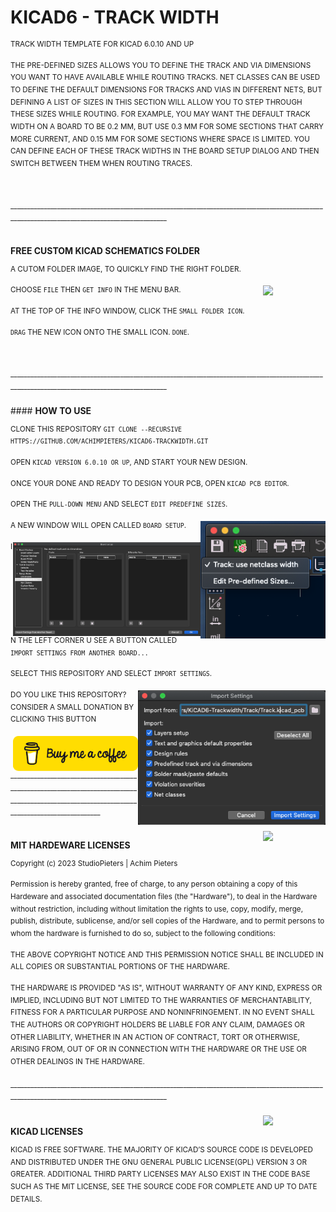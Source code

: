 # KICAD6 - TRACK WIDTH
<sup>TRACK WIDTH TEMPLATE FOR KICAD 6.0.10 AND UP</sup>

<sup>THE PRE-DEFINED SIZES ALLOWS YOU TO DEFINE THE TRACK AND VIA DIMENSIONS YOU WANT TO HAVE AVAILABLE WHILE ROUTING TRACKS. NET CLASSES CAN BE USED TO DEFINE THE DEFAULT DIMENSIONS FOR TRACKS AND VIAS IN DIFFERENT NETS, BUT DEFINING A LIST OF SIZES IN THIS SECTION WILL ALLOW YOU TO STEP THROUGH THESE SIZES WHILE ROUTING. FOR EXAMPLE, YOU MAY WANT THE DEFAULT TRACK WIDTH ON A BOARD TO BE 0.2 MM, BUT USE 0.3 MM FOR SOME SECTIONS THAT CARRY MORE CURRENT, AND 0.15 MM FOR SOME SECTIONS WHERE SPACE IS LIMITED. YOU CAN DEFINE EACH OF THESE TRACK WIDTHS IN THE BOARD SETUP DIALOG AND THEN SWITCH BETWEEN THEM WHEN ROUTING TRACES.</sup>

<br>
<br>
<sup>_____________________________________________________________________________________________________________________________________________</sup>
<br>
<br>

<b>FREE CUSTOM KICAD SCHEMATICS FOLDER</b>

<sup>A CUTOM FOLDER IMAGE, TO QUICKLY FIND THE RIGHT FOLDER.</sup>

<img  style="float: right;" src="https://github.com/AchimPieters/KiCAD-Schematics/blob/main/image/Kicad-schematics_Folder.png" width="100">

<sup>CHOOSE `FILE` THEN `GET INFO` IN THE MENU BAR.</sup>

<sup>AT THE TOP OF THE INFO WINDOW, CLICK THE `SMALL FOLDER ICON`.</sup>

<sup>`DRAG` THE NEW ICON ONTO THE SMALL ICON. `DONE`.</sup>






<br>
<br>
<sup>_____________________________________________________________________________________________________________________________________________</sup>
<br>
<br>
#### <B>HOW TO USE </B>

<sup>CLONE THIS REPOSITORY `GIT CLONE --RECURSIVE HTTPS://GITHUB.COM/ACHIMPIETERS/KICAD6-TRACKWIDTH.GIT`</sup>

<sup>OPEN `KICAD VERSION 6.0.10 OR UP`, AND START YOUR NEW DESIGN. </sup>

<sup>ONCE YOUR DONE AND READY TO DESIGN YOUR PCB, OPEN `KICAD PCB EDITOR`. </sup>

<sup>OPEN THE `PULL-DOWN MENU` AND SELECT `EDIT PREDEFINE SIZES`. </sup>

<img  style="float: right;" src="https://github.com/AchimPieters/KiCAD6-Trackwidth/blob/main/image/Edit_Predifined_sizes.png" width="200">

<sup>A NEW WINDOW WILL OPEN CALLED `BOARD SETUP`. </sup>

<img  style="float: right;" src="https://github.com/AchimPieters/KiCAD6-Trackwidth/blob/main/image/Board_setup.png" width="300">

<sup>IN THE LEFT CORNER U SEE A BUTTON CALLED `IMPORT SETTINGS FROM ANOTHER BOARD...`</sup>

<sup>SELECT THIS REPOSITORY AND SELECT `IMPORT SETTINGS`.</sup>

<img  style="float: right;" src="https://github.com/AchimPieters/KiCAD6-Trackwidth/blob/main/image/Import.png" width="300">

<sup>DO YOU LIKE THIS REPOSITORY? CONSIDER A SMALL DONATION BY CLICKING THIS BUTTON</sup>

<a href="https://paypal.me/AJFPieters?country.x=NL&locale.x=en_US"><img  style="float: right;" src="https://github.com/AchimPieters/Fritzing-Custom-Parts/blob/master/Fritzing%20Parts/Buy%20me%20a%20Coffee.svg" width="200"></a>
<br>
<br>
<sup>_____________________________________________________________________________________________________________________________________________</sup>
<br>
<br>
<img  style="float: right;" src="https://github.com/AchimPieters/ESP32-SmartPlug/blob/main/images/MIT%7C%20HARDWARE%20WHITE.svg" width="100">

<b>MIT HARDEWARE LICENSES</b>

<sup>Copyright (c) 2023 StudioPieters | Achim Pieters</sup>

<sup>Permission is hereby granted, free of charge, to any person obtaining a copy
of this Hardeware and associated documentation files (the "Hardware"), to deal
in the Hardware without restriction, including without limitation the rights
to use, copy, modify, merge, publish, distribute, sublicense, and/or sell
copies of the Hardware, and to permit persons to whom the hardware is
furnished to do so, subject to the following conditions:</sup>

<sup>THE ABOVE COPYRIGHT NOTICE AND THIS PERMISSION NOTICE SHALL BE INCLUDED IN ALL COPIES OR SUBSTANTIAL PORTIONS OF THE HARDWARE.</sup>

<sup>THE HARDWARE IS PROVIDED "AS IS", WITHOUT WARRANTY OF ANY KIND, EXPRESS OR
IMPLIED, INCLUDING BUT NOT LIMITED TO THE WARRANTIES OF MERCHANTABILITY,
FITNESS FOR A PARTICULAR PURPOSE AND NONINFRINGEMENT. IN NO EVENT SHALL THE
AUTHORS OR COPYRIGHT HOLDERS BE LIABLE FOR ANY CLAIM, DAMAGES OR OTHER
LIABILITY, WHETHER IN AN ACTION OF CONTRACT, TORT OR OTHERWISE, ARISING FROM,
OUT OF OR IN CONNECTION WITH THE HARDWARE OR THE USE OR OTHER DEALINGS IN THE
HARDWARE.</sup>
<br>
<br>
<sup>_____________________________________________________________________________________________________________________________________________</sup>
<br>
<br>
<img  style="float: right;" src="https://github.com/AchimPieters/KiCAD-Schematics/blob/main/image/KiCad-Logo.svg" width="100">
<br>
<b>KICAD LICENSES</b>

<sup>KICAD IS FREE SOFTWARE. THE MAJORITY OF KICAD’S SOURCE CODE IS DEVELOPED AND DISTRIBUTED UNDER THE GNU GENERAL PUBLIC LICENSE(GPL) VERSION 3 OR GREATER. ADDITIONAL THIRD PARTY LICENSES MAY ALSO EXIST IN THE CODE BASE SUCH AS THE MIT LICENSE, SEE THE SOURCE CODE FOR COMPLETE AND UP TO DATE DETAILS.</sup>
